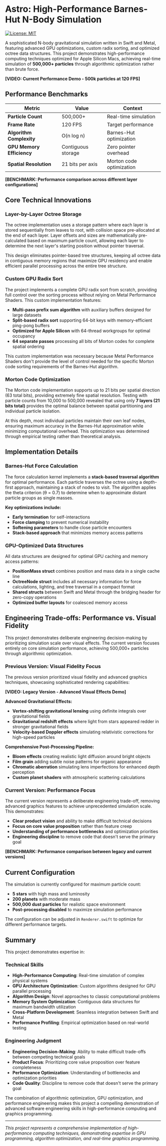 # Astro: High-Performance Barnes-Hut N-Body Simulation

[![License: MIT](https://img.shields.io/badge/License-MIT-yellow.svg)](https://opensource.org/licenses/MIT)

A sophisticated N-body gravitational simulation written in Swift and Metal, featuring advanced GPU optimizations, custom radix sorting, and optimized octree data structures. This project demonstrates high-performance computing techniques optimized for Apple Silicon Macs, achieving real-time simulation of **500,000+ particles** through algorithmic optimization rather than brute force.

**[VIDEO: Current Performance Demo - 500k particles at 120 FPS]**

## Performance Benchmarks

| Metric | Value | Context |
|--------|-------|---------|
| **Particle Count** | 500,000+ | Real-time simulation |
| **Frame Rate** | 120 FPS | Target performance |
| **Algorithm Complexity** | O(n log n) | Barnes-Hut optimization |
| **GPU Memory Efficiency** | Contiguous storage | Zero pointer overhead |
| **Spatial Resolution** | 21 bits per axis | Morton code optimization |

**[BENCHMARK: Performance comparison across different layer configurations]**

## Core Technical Innovations

### Layer-by-Layer Octree Storage

The octree implementation uses a storage pattern where each layer is stored sequentially from leaves to root, with collision space pre-allocated at the end of each layer. Layer offsets and sizes are mathematically pre-calculated based on maximum particle count, allowing each layer to determine the next layer's starting position without pointer traversal.

This design eliminates pointer-based tree structures, keeping all octree data in contiguous memory regions that maximize GPU residency and enable efficient parallel processing across the entire tree structure.

### Custom GPU Radix Sort

The project implements a complete GPU radix sort from scratch, providing full control over the sorting process without relying on Metal Performance Shaders. This custom implementation features:

- **Multi-pass prefix sum algorithm** with auxiliary buffers designed for large datasets
- **Split-based radix sort** supporting 64-bit keys with memory-efficient ping-pong buffers
- **Optimized for Apple Silicon** with 64-thread workgroups for optimal occupancy
- **64 separate passes** processing all bits of Morton codes for complete spatial ordering

This custom implementation was necessary because Metal Performance Shaders don't provide the level of control needed for the specific Morton code sorting requirements of the Barnes-Hut algorithm.

### Morton Code Optimization

The Morton code implementation supports up to 21 bits per spatial direction (63 total bits), providing extremely fine spatial resolution. Testing with particle counts from 10,000 to 500,000 revealed that using only **7 layers (21 bits total)** provides the optimal balance between spatial partitioning and individual particle isolation.

At this depth, most individual particles maintain their own leaf nodes, ensuring maximum accuracy in the Barnes-Hut approximation while minimizing computational overhead. This optimization was determined through empirical testing rather than theoretical analysis.

## Implementation Details

### Barnes-Hut Force Calculation

The force calculation kernel implements a **stack-based traversal algorithm** for optimal performance. Each particle traverses the octree using a depth-first approach, maintaining a stack of nodes to visit. The algorithm applies the theta criterion (θ = 0.7) to determine when to approximate distant particle groups as single masses.

**Key optimizations include:**
- **Early termination** for self-interactions
- **Force clamping** to prevent numerical instability
- **Softening parameters** to handle close particle encounters
- **Stack-based approach** that minimizes memory access patterns

### GPU-Optimized Data Structures

All data structures are designed for optimal GPU caching and memory access patterns:

- **PositionMass struct** combines position and mass data in a single cache line
- **OctreeNode struct** includes all necessary information for force calculations, lighting, and tree traversal in a compact format
- **Shared structs** between Swift and Metal through the bridging header for zero-copy operations
- **Optimized buffer layouts** for coalesced memory access

## Engineering Trade-offs: Performance vs. Visual Fidelity

This project demonstrates deliberate engineering decision-making by prioritizing simulation scale over visual effects. The current version focuses entirely on core simulation performance, achieving 500,000+ particles through algorithmic optimization.

### Previous Version: Visual Fidelity Focus

The previous version prioritized visual fidelity and advanced graphics techniques, showcasing sophisticated rendering capabilities:

**[VIDEO: Legacy Version - Advanced Visual Effects Demo]**

**Advanced Gravitational Effects:**
- **Vertex-shifting gravitational lensing** using definite integrals over gravitational fields
- **Gravitational redshift effects** where light from stars appeared redder in stronger gravitational fields
- **Velocity-based Doppler effects** simulating relativistic corrections for high-speed particles

**Comprehensive Post-Processing Pipeline:**
- **Bloom effects** creating realistic light diffusion around bright objects
- **Film grain** adding subtle noise patterns for organic appearance
- **Chromatic aberration** simulating lens imperfections for enhanced depth perception
- **Custom planet shaders** with atmospheric scattering calculations

### Current Version: Performance Focus

The current version represents a deliberate engineering trade-off, removing advanced graphics features to achieve unprecedented simulation scale. This demonstrates:

- **Clear product vision** and ability to make difficult technical decisions
- **Focus on core value proposition** rather than feature creep
- **Understanding of performance bottlenecks** and optimization priorities
- **Engineering discipline** to remove code that doesn't serve the primary goal

**[BENCHMARK: Performance comparison between legacy and current versions]**

## Current Configuration

The simulation is currently configured for maximum particle count:

- **5 stars** with high mass and luminosity
- **200 planets** with moderate mass
- **500,000 dust particles** for realistic space environment
- **Post-processing disabled** to maximize simulation performance

The configuration can be adjusted in `Renderer.swift` to optimize for different performance targets.

## Summary

This project demonstrates expertise in:

### Technical Skills
- **High-Performance Computing**: Real-time simulation of complex physical systems
- **GPU Architecture Optimization**: Custom algorithms designed for GPU parallel processing
- **Algorithm Design**: Novel approaches to classic computational problems
- **Memory System Optimization**: Contiguous data structures for maximum bandwidth utilization
- **Cross-Platform Development**: Seamless integration between Swift and Metal
- **Performance Profiling**: Empirical optimization based on real-world testing

### Engineering Judgment
- **Engineering Decision-Making**: Ability to make difficult trade-offs between competing technical goals
- **Product Focus**: Prioritizing core value proposition over feature completeness
- **Performance Optimization**: Understanding of bottlenecks and optimization priorities
- **Code Quality**: Discipline to remove code that doesn't serve the primary goal

The combination of algorithmic optimization, GPU optimization, and performance engineering makes this project a compelling demonstration of advanced software engineering skills in high-performance computing and graphics programming.

---

*This project represents a comprehensive implementation of high-performance computing techniques, demonstrating expertise in GPU programming, algorithm optimization, and real-time graphics programming.*
